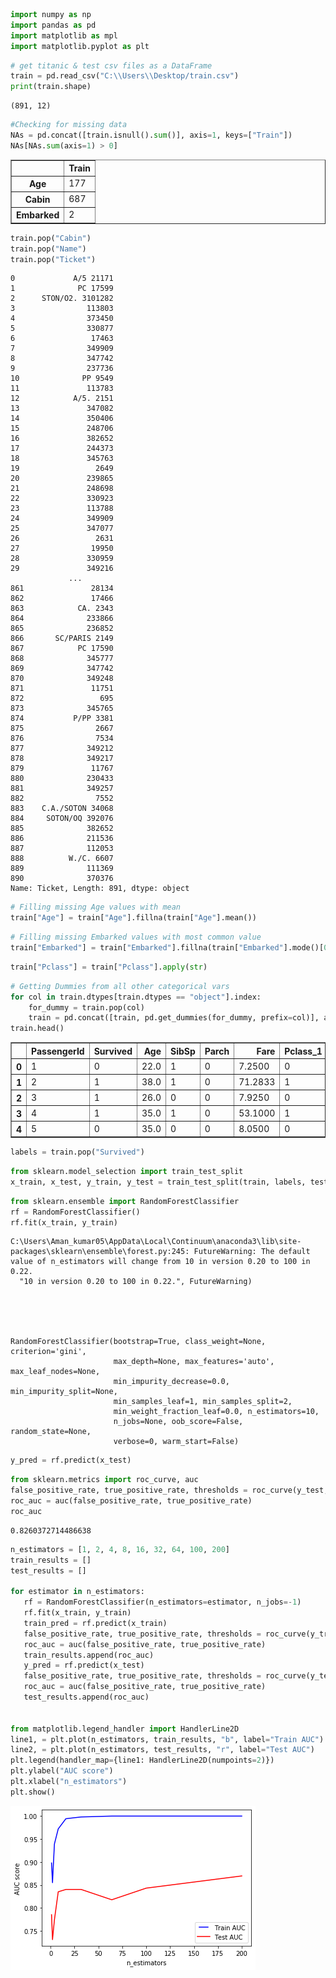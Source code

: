 ```python
import numpy as np
import pandas as pd
import matplotlib as mpl
import matplotlib.pyplot as plt
```


```python
# get titanic & test csv files as a DataFrame
train = pd.read_csv("C:\\Users\\Desktop/train.csv")
print(train.shape)
```

    (891, 12)
    


```python
#Checking for missing data
NAs = pd.concat([train.isnull().sum()], axis=1, keys=["Train"])
NAs[NAs.sum(axis=1) > 0]
```




<div>
<style scoped>
    .dataframe tbody tr th:only-of-type {
        vertical-align: middle;
    }

    .dataframe tbody tr th {
        vertical-align: top;
    }

    .dataframe thead th {
        text-align: right;
    }
</style>
<table border="1" class="dataframe">
  <thead>
    <tr style="text-align: right;">
      <th></th>
      <th>Train</th>
    </tr>
  </thead>
  <tbody>
    <tr>
      <th>Age</th>
      <td>177</td>
    </tr>
    <tr>
      <th>Cabin</th>
      <td>687</td>
    </tr>
    <tr>
      <th>Embarked</th>
      <td>2</td>
    </tr>
  </tbody>
</table>
</div>




```python
train.pop("Cabin")
train.pop("Name")
train.pop("Ticket")
```




    0             A/5 21171
    1              PC 17599
    2      STON/O2. 3101282
    3                113803
    4                373450
    5                330877
    6                 17463
    7                349909
    8                347742
    9                237736
    10              PP 9549
    11               113783
    12            A/5. 2151
    13               347082
    14               350406
    15               248706
    16               382652
    17               244373
    18               345763
    19                 2649
    20               239865
    21               248698
    22               330923
    23               113788
    24               349909
    25               347077
    26                 2631
    27                19950
    28               330959
    29               349216
                 ...       
    861               28134
    862               17466
    863            CA. 2343
    864              233866
    865              236852
    866       SC/PARIS 2149
    867            PC 17590
    868              345777
    869              347742
    870              349248
    871               11751
    872                 695
    873              345765
    874           P/PP 3381
    875                2667
    876                7534
    877              349212
    878              349217
    879               11767
    880              230433
    881              349257
    882                7552
    883    C.A./SOTON 34068
    884     SOTON/OQ 392076
    885              382652
    886              211536
    887              112053
    888          W./C. 6607
    889              111369
    890              370376
    Name: Ticket, Length: 891, dtype: object




```python
# Filling missing Age values with mean
train["Age"] = train["Age"].fillna(train["Age"].mean())
```


```python
# Filling missing Embarked values with most common value
train["Embarked"] = train["Embarked"].fillna(train["Embarked"].mode()[0])
```


```python
train["Pclass"] = train["Pclass"].apply(str)
```


```python
# Getting Dummies from all other categorical vars
for col in train.dtypes[train.dtypes == "object"].index:
    for_dummy = train.pop(col)
    train = pd.concat([train, pd.get_dummies(for_dummy, prefix=col)], axis=1)
train.head()
```




<div>
<style scoped>
    .dataframe tbody tr th:only-of-type {
        vertical-align: middle;
    }

    .dataframe tbody tr th {
        vertical-align: top;
    }

    .dataframe thead th {
        text-align: right;
    }
</style>
<table border="1" class="dataframe">
  <thead>
    <tr style="text-align: right;">
      <th></th>
      <th>PassengerId</th>
      <th>Survived</th>
      <th>Age</th>
      <th>SibSp</th>
      <th>Parch</th>
      <th>Fare</th>
      <th>Pclass_1</th>
      <th>Pclass_2</th>
      <th>Pclass_3</th>
      <th>Sex_female</th>
      <th>Sex_male</th>
      <th>Embarked_C</th>
      <th>Embarked_Q</th>
      <th>Embarked_S</th>
    </tr>
  </thead>
  <tbody>
    <tr>
      <th>0</th>
      <td>1</td>
      <td>0</td>
      <td>22.0</td>
      <td>1</td>
      <td>0</td>
      <td>7.2500</td>
      <td>0</td>
      <td>0</td>
      <td>1</td>
      <td>0</td>
      <td>1</td>
      <td>0</td>
      <td>0</td>
      <td>1</td>
    </tr>
    <tr>
      <th>1</th>
      <td>2</td>
      <td>1</td>
      <td>38.0</td>
      <td>1</td>
      <td>0</td>
      <td>71.2833</td>
      <td>1</td>
      <td>0</td>
      <td>0</td>
      <td>1</td>
      <td>0</td>
      <td>1</td>
      <td>0</td>
      <td>0</td>
    </tr>
    <tr>
      <th>2</th>
      <td>3</td>
      <td>1</td>
      <td>26.0</td>
      <td>0</td>
      <td>0</td>
      <td>7.9250</td>
      <td>0</td>
      <td>0</td>
      <td>1</td>
      <td>1</td>
      <td>0</td>
      <td>0</td>
      <td>0</td>
      <td>1</td>
    </tr>
    <tr>
      <th>3</th>
      <td>4</td>
      <td>1</td>
      <td>35.0</td>
      <td>1</td>
      <td>0</td>
      <td>53.1000</td>
      <td>1</td>
      <td>0</td>
      <td>0</td>
      <td>1</td>
      <td>0</td>
      <td>0</td>
      <td>0</td>
      <td>1</td>
    </tr>
    <tr>
      <th>4</th>
      <td>5</td>
      <td>0</td>
      <td>35.0</td>
      <td>0</td>
      <td>0</td>
      <td>8.0500</td>
      <td>0</td>
      <td>0</td>
      <td>1</td>
      <td>0</td>
      <td>1</td>
      <td>0</td>
      <td>0</td>
      <td>1</td>
    </tr>
  </tbody>
</table>
</div>




```python
labels = train.pop("Survived")
```


```python
from sklearn.model_selection import train_test_split
x_train, x_test, y_train, y_test = train_test_split(train, labels, test_size=0.25)
```


```python
from sklearn.ensemble import RandomForestClassifier
rf = RandomForestClassifier()
rf.fit(x_train, y_train)
```

    C:\Users\Aman_kumar05\AppData\Local\Continuum\anaconda3\lib\site-packages\sklearn\ensemble\forest.py:245: FutureWarning: The default value of n_estimators will change from 10 in version 0.20 to 100 in 0.22.
      "10 in version 0.20 to 100 in 0.22.", FutureWarning)
    




    RandomForestClassifier(bootstrap=True, class_weight=None, criterion='gini',
                           max_depth=None, max_features='auto', max_leaf_nodes=None,
                           min_impurity_decrease=0.0, min_impurity_split=None,
                           min_samples_leaf=1, min_samples_split=2,
                           min_weight_fraction_leaf=0.0, n_estimators=10,
                           n_jobs=None, oob_score=False, random_state=None,
                           verbose=0, warm_start=False)




```python
y_pred = rf.predict(x_test)
```


```python
from sklearn.metrics import roc_curve, auc
false_positive_rate, true_positive_rate, thresholds = roc_curve(y_test, y_pred)
roc_auc = auc(false_positive_rate, true_positive_rate)
roc_auc
```




    0.8260372714486638




```python
n_estimators = [1, 2, 4, 8, 16, 32, 64, 100, 200]
train_results = []
test_results = []

for estimator in n_estimators:
   rf = RandomForestClassifier(n_estimators=estimator, n_jobs=-1)
   rf.fit(x_train, y_train)
   train_pred = rf.predict(x_train)
   false_positive_rate, true_positive_rate, thresholds = roc_curve(y_train, train_pred)
   roc_auc = auc(false_positive_rate, true_positive_rate)
   train_results.append(roc_auc)
   y_pred = rf.predict(x_test)
   false_positive_rate, true_positive_rate, thresholds = roc_curve(y_test, y_pred)
   roc_auc = auc(false_positive_rate, true_positive_rate)
   test_results.append(roc_auc)


from matplotlib.legend_handler import HandlerLine2D
line1, = plt.plot(n_estimators, train_results, "b", label="Train AUC")
line2, = plt.plot(n_estimators, test_results, "r", label="Test AUC")
plt.legend(handler_map={line1: HandlerLine2D(numpoints=2)})
plt.ylabel("AUC score")
plt.xlabel("n_estimators")
plt.show()
```


    
![png](output_13_0.png)
    



```python

```
